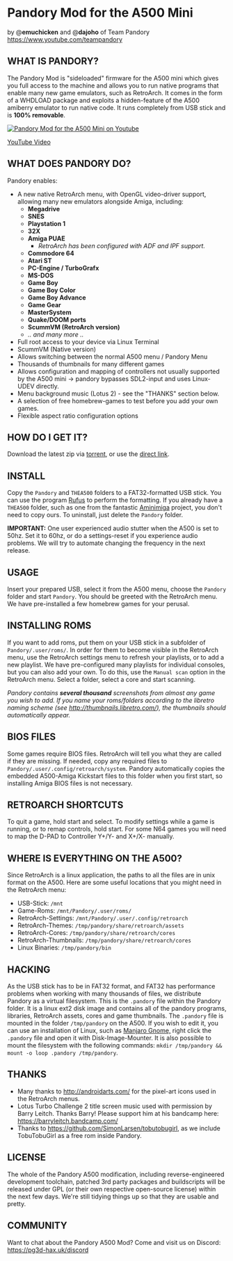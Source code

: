 


# Pandory Mod for the A500 Mini
by @**emuchicken** and @**dajoho** of Team Pandory https://www.youtube.com/teampandory

## WHAT IS PANDORY?

The Pandory Mod is "sideloaded" firmware for the A500 mini which gives you full access to the machine and allows you to run native programs that enable many new game emulators, such as RetroArch. It comes in the form of a WHDLOAD package and exploits a hidden-feature of the A500 amiberry emulator to run native code. It runs completely from USB stick and is **100% removable**.

[![Pandory Mod for the A500 Mini on Youtube](https://i1.ytimg.com/vi/LpL2f1RfqBQ/hqdefault.jpg)](https://www.youtube.com/watch?v=LpL2f1RfqBQ)

[YouTube Video](https://www.youtube.com/watch?v=LpL2f1RfqBQ)


## WHAT DOES PANDORY DO?
Pandory enables:
- A new native RetroArch menu, with OpenGL video-driver support, allowing many new emulators alongside Amiga, including:
    - **Megadrive**
    - **SNES**
    - **Playstation 1**
    - **32X**
    - **Amiga PUAE**
        - *RetroArch has been configured with ADF and IPF support.*
    - **Commodore 64**
    - **Atari ST**
    - **PC-Engine / TurboGrafx**
    - **MS-DOS**
    - **Game Boy**
    - **Game Boy Color**
    - **Game Boy Advance**
    - **Game Gear**
    - **MasterSystem**
    - **Quake/DOOM ports**
    - **ScummVM (RetroArch version)**
    - *.. and many more ..*
- Full root access to your device via Linux Terminal
- ScummVM (Native version)
- Allows switching between the normal A500 menu / Pandory Menu
- Thousands of thumbnails for many different games
- Allows configuration and mapping of controllers not usually supported by the A500 mini -> pandory bypasses SDL2-input and uses Linux-UDEV directly.
- Menu background music (Lotus 2) - see the "THANKS" section below.
- A selection of free homebrew-games to test before you add your own games.
- Flexible aspect ratio configuration options

## HOW DO I GET IT?
Download the latest zip via [torrent](https://github.com/emuchicken/pandory-a500/releases/download/v1/pandory-a500-v1-20220511.torrent), or use the [direct link](https://github.com/emuchicken/pandory-a500/releases/download/v1/pandory-a500-v1-20220511.zip).

## INSTALL

Copy the `Pandory` and `THEA500` folders to a FAT32-formatted USB stick. You can use the program [Rufus](https://rufus.ie/downloads/) to perform the formatting. If you already have a `THEA500` folder, such as one from the fantastic [Aminimiga](https://www.aminimiga.com/) project, you don't need to copy ours. To uninstall, just delete the `Pandory` folder.

**IMPORTANT:** One user experienced audio stutter when the A500 is set to 50hz. Set it to 60hz, or do a settings-reset if you experience audio problems. We will try to automate changing the frequency in the next release.


## USAGE

Insert your prepared USB, select it from the A500 menu, choose the `Pandory` folder and start `Pandory`. You should be greeted with the RetroArch menu. We have pre-installed a few homebrew games for your perusal.


## INSTALLING ROMS

If you want to add roms, put them on your USB stick in a subfolder of `Pandory/.user/roms/`. In order for them to become visible in the RetroArch menu, use the RetroArch settings menu to refresh your playlists, or to add a new playlist. We have pre-configured many playlists for individual consoles, but you can also add your own. To do this, use the `Manual scan` option in the RetroArch menu. Select a folder, select a core and start scanning. 

*Pandory contains **several thousand** screenshots from almost any game you wish to add. If you name your roms/folders according to the libretro naming scheme (see http://thumbnails.libretro.com/), the thumbnails should automatically appear.*


## BIOS FILES

Some games require BIOS files. RetroArch will tell you what they are called if they are missing. If needed, copy any required files to `Pandory/.user/.config/retroarch/system`.  Pandory automatically copies the embedded A500-Amiga Kickstart files to this folder when you first start, so installing Amiga BIOS files is not necessary.


## RETROARCH SHORTCUTS

To quit a game, hold start and select.
To modify settings while a game is running, or to remap controls, hold start. For some N64 games you will need to map the D-PAD to Controller Y+/Y- and X+/X- manually.


## WHERE IS EVERYTHING ON THE A500?

Since RetroArch is a linux application, the paths to all the files are in unix format on the A500. Here are some useful locations that you might need in the RetroArch menu:

- USB-Stick: `/mnt`
- Game-Roms: `/mnt/Pandory/.user/roms/`
- RetroArch-Settings: `/mnt/Pandory/.user/.config/retroarch`
- RetroArch-Themes: `/tmp/pandory/share/retroarch/assets`
- RetroArch-Cores: `/tmp/pandory/share/retroarch/cores`
- RetroArch-Thumbnails: `/tmp/pandory/share/retroarch/cores` 
- Linux Binaries: `/tmp/pandory/bin`

## HACKING

As the USB stick has to be in FAT32 format, and FAT32 has performance problems when working with many thousands of files, we distribute Pandory as a virtual filesystem. This is the `.pandory` file within the Pandory folder. It is a linux ext2 disk image and contains all of the pandory programs, libraries, RetroArch assets, cores and game thumbnails. The `.pandory` file is mounted in the folder `/tmp/pandory` on the A500. If you wish to edit it, you can use an installation of Linux, such as [Manjaro Gnome,](https://manjaro.org/downloads/official/gnome/) right click the `.pandory` file and open it with Disk-Image-Mounter. It is also possible to mount the filesystem with the following commands:  `mkdir /tmp/pandory && mount -o loop .pandory /tmp/pandory`.

## THANKS

- Many thanks to http://androidarts.com/ for the pixel-art icons used in the RetroArch menus.
- Lotus Turbo Challenge 2 title screen music used with permission by Barry Leitch. Thanks Barry! Please support him at his bandcamp here: https://barryleitch.bandcamp.com/
- Thanks to https://github.com/SimonLarsen/tobutobugirl, as we include TobuTobuGirl as a free rom inside Pandory.

## LICENSE 
The whole of the Pandory A500 modification, including reverse-engineered development toolchain, patched 3rd party packages and buildscripts will be released under GPL (or their own respective open-source license) within the next few days. We're still tidying things up so that they are usable and pretty.

## COMMUNITY

Want to chat about the Pandory A500 Mod? Come and visit us on Discord: https://pg3d-hax.uk/discord 
